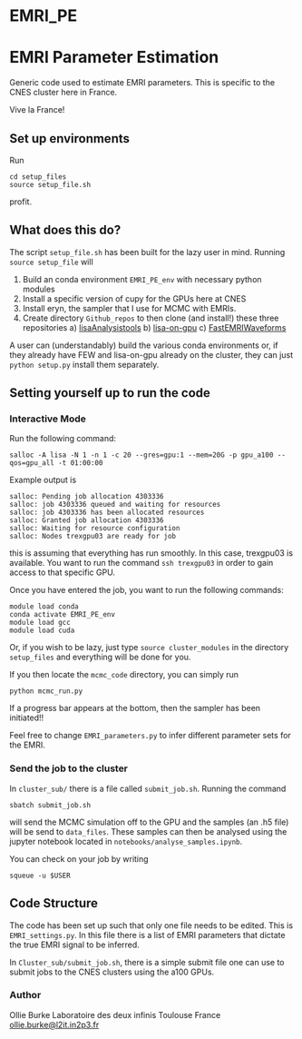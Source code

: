 # EMRI_PE
# EMRI Parameter Estimation

Generic code used to estimate EMRI parameters. This is specific to the CNES cluster here in France. 

Vive la France! 

## Set up environments

Run 
```
cd setup_files
source setup_file.sh
```

profit.

## What does this do? 

The script `setup_file.sh` has been built for the lazy user in mind. Running `source setup_file` will

1. Build an conda environment `EMRI_PE_env` with necessary python modules 
2. Install a specific version of cupy for the GPUs here at CNES
3. Install eryn, the sampler that I use for MCMC with EMRIs. 
4. Create directory `Github_repos` to then clone (and install!) these three repositories 
    a) [lisaAnalysistools](https://github.com/mikekatz04/LISAanalysistools.git)
    b) [lisa-on-gpu](https://github.com/mikekatz04/lisa-on-gpu.git)
    c) [FastEMRIWaveforms](https://github.com/BlackHolePerturbationToolkit/FastEMRIWaveforms.git)

A user can (understandably) build the various conda environments or, if they already have FEW and lisa-on-gpu already on the cluster, they can just `python setup.py` install them separately.

## Setting yourself up to run the code

### Interactive Mode

Run the following command:

```
salloc -A lisa -N 1 -n 1 -c 20 --gres=gpu:1 --mem=20G -p gpu_a100 --qos=gpu_all -t 01:00:00
```

Example output is 

```
salloc: Pending job allocation 4303336
salloc: job 4303336 queued and waiting for resources
salloc: job 4303336 has been allocated resources
salloc: Granted job allocation 4303336
salloc: Waiting for resource configuration
salloc: Nodes trexgpu03 are ready for job
```

this is assuming that everything has run smoothly. In this case, trexgpu03 is available. You want to run the command `ssh trexgpu03` in order to gain access to that specific GPU. 

Once you have entered the job, you want to run the following commands:

```
module load conda
conda activate EMRI_PE_env
module load gcc
module load cuda
```

Or, if you wish to be lazy, just type `source cluster_modules` in the directory `setup_files` and everything will be done for you.

If you then locate the `mcmc_code` directory, you can simply run 
```
python mcmc_run.py
```

If a progress bar appears at the bottom, then the sampler has been initiated!! 

Feel free to change `EMRI_parameters.py` to infer different parameter sets for the EMRI. 
### Send the job to the cluster

In `cluster_sub/` there is a file called `submit_job.sh`. Running the command
```
sbatch submit_job.sh
```

will send the MCMC simulation off to the GPU and the samples (an .h5 file) will be send to `data_files`. These samples can then be analysed using the jupyter notebook located in `notebooks/analyse_samples.ipynb`.  

You can check on your job by writing

```
squeue -u $USER
```

## Code Structure

The code has been set up such that only one file needs to be edited. This is `EMRI_settings.py`. In this file there is a list of EMRI parameters that dictate the true EMRI signal to be inferred. 

In `Cluster_sub/submit_job.sh`, there is a simple submit file one can use to submit jobs to the CNES clusters using the a100 GPUs. 



### Author

Ollie Burke
Laboratoire des deux infinis
Toulouse
France
ollie.burke@l2it.in2p3.fr
